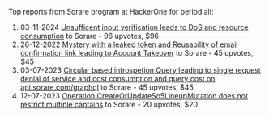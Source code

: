 Top reports from Sorare program at HackerOne for period all:

1. 03-11-2024 [Unsufficent input verification leads to DoS and resource consumption](https://hackerone.com/reports/2818147) to Sorare - 96 upvotes, $96
2. 26-12-2022 [Mystery with a leaked token and Reusability of email confirmation link leading to Account Takeover](https://hackerone.com/reports/1817214) to Sorare - 45 upvotes, $45
3. 03-07-2023 [Circular based introspetion Query leading to single request denial of service and cost consumption and query cost on api.sorare.com/graphql](https://hackerone.com/reports/2048725) to Sorare - 45 upvotes, $45
4. 12-07-2023 [Operation CreateOrUpdateSo5LineupMutation does not restrict multiple captains](https://hackerone.com/reports/2067247) to Sorare - 20 upvotes, $20
